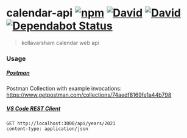 # calendar-api [![npm](https://img.shields.io/npm/v/kollavarsham-calendar.svg)](https://www.npmjs.com/package/kollavarsham-calendar) [![David](https://img.shields.io/david/kollavarsham/calendar-api.svg)](https://david-dm.org/kollavarsham/calendar-api) [![David](https://img.shields.io/david/dev/kollavarsham/calendar-api.svg)](https://david-dm.org/kollavarsham/calendar-api#info=devDependencies&view=table) [![Dependabot Status](https://api.dependabot.com/badges/status?host=github&repo=kollavarsham/calendar-api)](https://dependabot.com)

> kollavarsham calendar web api

### Usage

##### [Postman](https://www.getpostman.com/)
Postman Collection with example invocations: https://www.getpostman.com/collections/74aedf8169fe1a44b798

##### [VS Code REST Client](https://marketplace.visualstudio.com/items?itemName=humao.rest-client)

```plain
GET http://localhost:3000/api/years/2021
content-type: application/json
```
